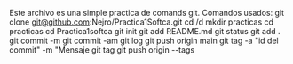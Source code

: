 Este archivo es una simple practica de comands git.
Comandos usados: 
git clone git@github.com:Nejro/Practica1Softca.git
cd /d 
mkdir practicas
cd practicas
cd Practica1softca
git init 
git add README.md
git status
git add .
git commit -m
git commit -am
git log 
git  push origin main
git tag -a   "id del commit" -m "Mensaje
git tag
git push origin --tags